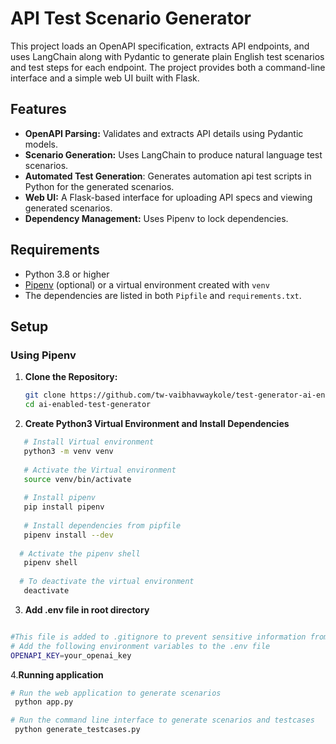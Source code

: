 # API Test Scenario Generator

This project loads an OpenAPI specification, extracts API endpoints, and uses LangChain along with Pydantic to generate
plain English test scenarios and test steps for each endpoint. The project provides both a command-line interface and a
simple web UI built with Flask.

## Features

- **OpenAPI Parsing:** Validates and extracts API details using Pydantic models.
- **Scenario Generation:** Uses LangChain to produce natural language test scenarios.
- **Automated Test Generation**: Generates automation api test scripts in Python for the generated scenarios.
- **Web UI:** A Flask-based interface for uploading API specs and viewing generated scenarios.
- **Dependency Management:** Uses Pipenv to lock dependencies.

## Requirements

- Python 3.8 or higher
- [Pipenv](https://pipenv.pypa.io/en/latest/) (optional) or a virtual environment created with `venv`
- The dependencies are listed in both `Pipfile` and `requirements.txt`.

## Setup

### Using Pipenv

1. **Clone the Repository:**

   ```bash
   git clone https://github.com/tw-vaibhavwaykole/test-generator-ai-enabled.git 
   cd ai-enabled-test-generator
   ```
2. **Create Python3 Virtual Environment and Install Dependencies**

```bash
   # Install Virtual environment
   python3 -m venv venv
 
   # Activate the Virtual environment
   source venv/bin/activate
   
   # Install pipenv
   pip install pipenv
   
   # Install dependencies from pipfile   
   pipenv install --dev
   
  # Activate the pipenv shell
   pipenv shell
   
  # To deactivate the virtual environment
   deactivate   
   ```

3. **Add .env file in root directory**

```bash

#This file is added to .gitignore to prevent sensitive information from being pushed to the repository.
# Add the following environment variables to the .env file
OPENAPI_KEY=your_openai_key

```

4.**Running application**

```bash
# Run the web application to generate scenarios
 python app.py

# Run the command line interface to generate scenarios and testcases
 python generate_testcases.py 
```
